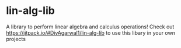 # lin-alg-lib
A library to perform linear algebra and calculus operations!
Check out https://jitpack.io/#DivAgarwal1/lin-alg-lib to use this libary in your own projects
